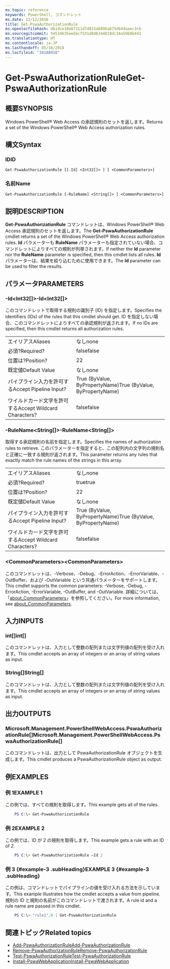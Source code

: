 ```yaml
---
ms.topic: reference
keywords: PowerShell, コマンドレット
ms.date: 12/12/2016
title: Get-PswaAuthorizationRule
ms.openlocfilehash: d61dce18e87311d7d815a689ba675db44aaec3cb
ms.sourcegitcommit: 54534635eedacf531d8d6344019dc16a50b8b441
ms.translationtype: HT
ms.contentlocale: ja-JP
ms.lasthandoff: 05/16/2018
ms.locfileid: "34188910"
---
```

# <a name="get-pswaauthorizationrule"></a><span data-ttu-id="a7312-103">Get-PswaAuthorizationRule</span><span class="sxs-lookup"><span data-stu-id="a7312-103">Get-PswaAuthorizationRule</span></span>

## <a name="synopsis"></a><span data-ttu-id="a7312-104">概要</span><span class="sxs-lookup"><span data-stu-id="a7312-104">SYNOPSIS</span></span>

<span data-ttu-id="a7312-105">Windows PowerShell® Web Access の承認規則のセットを返します。</span><span class="sxs-lookup"><span data-stu-id="a7312-105">Returns a set of the Windows PowerShell® Web Access authorization rules.</span></span>

## <a name="syntax"></a><span data-ttu-id="a7312-106">構文</span><span class="sxs-lookup"><span data-stu-id="a7312-106">Syntax</span></span>

### <a name="id"></a><span data-ttu-id="a7312-107">ID</span><span class="sxs-lookup"><span data-stu-id="a7312-107">ID</span></span>
```
Get-PswaAuthorizationRule [[-Id] <Int32[]> ] [ <CommonParameters>]
```

### <a name="name"></a><span data-ttu-id="a7312-108">名前</span><span class="sxs-lookup"><span data-stu-id="a7312-108">Name</span></span>
```
Get-PswaAuthorizationRule [-RuleName] <String[]> [ <CommonParameters>]
```

## <a name="description"></a><span data-ttu-id="a7312-109">説明</span><span class="sxs-lookup"><span data-stu-id="a7312-109">DESCRIPTION</span></span>

<span data-ttu-id="a7312-110">**Get-PswaAuthorizationRule** コマンドレットは、Windows PowerShell® Web Access 承認規則のセットを返します。</span><span class="sxs-lookup"><span data-stu-id="a7312-110">The **Get-PswaAuthorizationRule** cmdlet returns a set of the Windows PowerShell® Web Access authorization rules.</span></span>
<span data-ttu-id="a7312-111">**Id** パラメーターも **RuleName** パラメーターも指定されていない場合、コマンドレットによりすべての規則が列挙されます。</span><span class="sxs-lookup"><span data-stu-id="a7312-111">If neither the **Id** parameter nor the **RuleName** parameter is specified, then this cmdlet lists all rules.</span></span> <span data-ttu-id="a7312-112">**Id** パラメーターは、結果を絞り込むために使用できます。</span><span class="sxs-lookup"><span data-stu-id="a7312-112">The **Id** parameter can be used to filter the results.</span></span>

## <a name="parameters"></a><span data-ttu-id="a7312-113">パラメータ</span><span class="sxs-lookup"><span data-stu-id="a7312-113">PARAMETERS</span></span>

### <a name="-idltint32gt"></a><span data-ttu-id="a7312-114">-Id&lt;Int32\[\]&gt;</span><span class="sxs-lookup"><span data-stu-id="a7312-114">-Id&lt;Int32\[\]&gt;</span></span>

<span data-ttu-id="a7312-115">このコマンドレットで取得する規則の識別子 (ID) を指定します。</span><span class="sxs-lookup"><span data-stu-id="a7312-115">Specifies the identifiers (IDs) of the rules that this cmdlet should get.</span></span> <span data-ttu-id="a7312-116">ID を指定しない場合、このコマンドレットによりすべての承認規則が返されます。</span><span class="sxs-lookup"><span data-stu-id="a7312-116">If no IDs are specified, then this cmdlet returns all authorization rules.</span></span>

|||
|-|-|
| <span data-ttu-id="a7312-117">エイリアス</span><span class="sxs-lookup"><span data-stu-id="a7312-117">Aliases</span></span>                              | <span data-ttu-id="a7312-118">なし</span><span class="sxs-lookup"><span data-stu-id="a7312-118">none</span></span>                                 |
| <span data-ttu-id="a7312-119">必須?</span><span class="sxs-lookup"><span data-stu-id="a7312-119">Required?</span></span>                            | <span data-ttu-id="a7312-120">false</span><span class="sxs-lookup"><span data-stu-id="a7312-120">false</span></span>                                |
| <span data-ttu-id="a7312-121">位置は?</span><span class="sxs-lookup"><span data-stu-id="a7312-121">Position?</span></span>                            | <span data-ttu-id="a7312-122">2</span><span class="sxs-lookup"><span data-stu-id="a7312-122">2</span></span>                                    |
| <span data-ttu-id="a7312-123">既定値</span><span class="sxs-lookup"><span data-stu-id="a7312-123">Default Value</span></span>                        | <span data-ttu-id="a7312-124">なし</span><span class="sxs-lookup"><span data-stu-id="a7312-124">none</span></span>                                 |
| <span data-ttu-id="a7312-125">パイプライン入力を許可する</span><span class="sxs-lookup"><span data-stu-id="a7312-125">Accept Pipeline Input?</span></span>               | <span data-ttu-id="a7312-126">True (ByValue, ByPropertyName)</span><span class="sxs-lookup"><span data-stu-id="a7312-126">True (ByValue, ByPropertyName)</span></span>       |
| <span data-ttu-id="a7312-127">ワイルドカード文字を許可する</span><span class="sxs-lookup"><span data-stu-id="a7312-127">Accept Wildcard Characters?</span></span>          | <span data-ttu-id="a7312-128">false</span><span class="sxs-lookup"><span data-stu-id="a7312-128">false</span></span>                                |

### <a name="-rulenameltstringgt"></a><span data-ttu-id="a7312-129">-RuleName&lt;String\[\]&gt;</span><span class="sxs-lookup"><span data-stu-id="a7312-129">-RuleName&lt;String\[\]&gt;</span></span>

<span data-ttu-id="a7312-130">取得する承認規則の名前を指定します。</span><span class="sxs-lookup"><span data-stu-id="a7312-130">Specifies the names of authorization rules to retrieve.</span></span> <span data-ttu-id="a7312-131">このパラメーターを指定すると、この配列内の文字列の規則名と正確に一致する規則が返されます。</span><span class="sxs-lookup"><span data-stu-id="a7312-131">This parameter returns any rules that exactly match the rule names of the strings in this array.</span></span>

|||
|-|-|
| <span data-ttu-id="a7312-132">エイリアス</span><span class="sxs-lookup"><span data-stu-id="a7312-132">Aliases</span></span>                              | <span data-ttu-id="a7312-133">なし</span><span class="sxs-lookup"><span data-stu-id="a7312-133">none</span></span>                                 |
| <span data-ttu-id="a7312-134">必須?</span><span class="sxs-lookup"><span data-stu-id="a7312-134">Required?</span></span>                            | <span data-ttu-id="a7312-135">true</span><span class="sxs-lookup"><span data-stu-id="a7312-135">true</span></span>                                 |
| <span data-ttu-id="a7312-136">位置は?</span><span class="sxs-lookup"><span data-stu-id="a7312-136">Position?</span></span>                            | <span data-ttu-id="a7312-137">2</span><span class="sxs-lookup"><span data-stu-id="a7312-137">2</span></span>                                    |
| <span data-ttu-id="a7312-138">既定値</span><span class="sxs-lookup"><span data-stu-id="a7312-138">Default Value</span></span>                        | <span data-ttu-id="a7312-139">なし</span><span class="sxs-lookup"><span data-stu-id="a7312-139">none</span></span>                                 |
| <span data-ttu-id="a7312-140">パイプライン入力を許可する</span><span class="sxs-lookup"><span data-stu-id="a7312-140">Accept Pipeline Input?</span></span>               | <span data-ttu-id="a7312-141">True (ByValue, ByPropertyName)</span><span class="sxs-lookup"><span data-stu-id="a7312-141">True (ByValue, ByPropertyName)</span></span>       |
| <span data-ttu-id="a7312-142">ワイルドカード文字を許可する</span><span class="sxs-lookup"><span data-stu-id="a7312-142">Accept Wildcard Characters?</span></span>          | <span data-ttu-id="a7312-143">false</span><span class="sxs-lookup"><span data-stu-id="a7312-143">false</span></span>                                |

### <a name="ltcommonparametersgt"></a><span data-ttu-id="a7312-144">&lt;CommonParameters&gt;</span><span class="sxs-lookup"><span data-stu-id="a7312-144">&lt;CommonParameters&gt;</span></span>

<span data-ttu-id="a7312-145">このコマンドレットは、-Verbose、-Debug、-ErrorAction、-ErrorVariable、-OutBuffer、および -OutVariable という共通パラメーターをサポートします。</span><span class="sxs-lookup"><span data-stu-id="a7312-145">This cmdlet supports the common parameters: -Verbose, -Debug, -ErrorAction, -ErrorVariable, -OutBuffer, and -OutVariable.</span></span>
<span data-ttu-id="a7312-146">詳細については、「[about_CommonParameters](http://go.microsoft.com/fwlink/p/?LinkID=113216)」を参照してください。</span><span class="sxs-lookup"><span data-stu-id="a7312-146">For more information, see [about_CommonParameters](http://go.microsoft.com/fwlink/p/?LinkID=113216).</span></span>

## <a name="inputs"></a><span data-ttu-id="a7312-147">入力</span><span class="sxs-lookup"><span data-stu-id="a7312-147">INPUTS</span></span>

### <a name="int"></a><span data-ttu-id="a7312-148">int\[\]</span><span class="sxs-lookup"><span data-stu-id="a7312-148">int\[\]</span></span>

<span data-ttu-id="a7312-149">このコマンドレットは、入力として整数の配列または文字列値の配列を受け入れます。</span><span class="sxs-lookup"><span data-stu-id="a7312-149">This cmdlet accepts an array of integers or an array of string values as input.</span></span>

### <a name="string"></a><span data-ttu-id="a7312-150">String\[\]</span><span class="sxs-lookup"><span data-stu-id="a7312-150">String\[\]</span></span>

<span data-ttu-id="a7312-151">このコマンドレットは、入力として整数の配列または文字列値の配列を受け入れます。</span><span class="sxs-lookup"><span data-stu-id="a7312-151">This cmdlet accepts an array of integers or an array of string values as input.</span></span>

## <a name="outputs"></a><span data-ttu-id="a7312-152">出力</span><span class="sxs-lookup"><span data-stu-id="a7312-152">OUTPUTS</span></span>

### <a name="microsoftmanagementpowershellwebaccesspswaauthorizationrule"></a><span data-ttu-id="a7312-153">Microsoft.Management.PowerShellWebAccess.PswaAuthorizationRule\[\]</span><span class="sxs-lookup"><span data-stu-id="a7312-153">Microsoft.Management.PowerShellWebAccess.PswaAuthorizationRule\[\]</span></span>

<span data-ttu-id="a7312-154">このコマンドレットは、出力として PswaAuthorizationRule オブジェクトを生成します。</span><span class="sxs-lookup"><span data-stu-id="a7312-154">This cmdlet produces a PswaAuthorizationRule object as output.</span></span>


## <a name="examples"></a><span data-ttu-id="a7312-155">例</span><span class="sxs-lookup"><span data-stu-id="a7312-155">EXAMPLES</span></span>

### <a name="example-1"></a><span data-ttu-id="a7312-156">例 1</span><span class="sxs-lookup"><span data-stu-id="a7312-156">EXAMPLE 1</span></span>

<span data-ttu-id="a7312-157">この例では、すべての規則を取得します。</span><span class="sxs-lookup"><span data-stu-id="a7312-157">This example gets all of the rules.</span></span>

```PowerShell
    PS C:\> Get-PswaAuthorizationRule
```

### <a name="example-2"></a><span data-ttu-id="a7312-158">例 2</span><span class="sxs-lookup"><span data-stu-id="a7312-158">EXAMPLE 2</span></span>

<span data-ttu-id="a7312-159">この例では、ID が *2* の規則を取得します。</span><span class="sxs-lookup"><span data-stu-id="a7312-159">This example gets a rule with an ID of *2*.</span></span>

```PowerShell
    PS C:\> Get-PswaAuthorizationRule –Id 2
```

### <a name="example-3-example-3-subheading"></a><span data-ttu-id="a7312-160">例 3 {#example-3 .subHeading}</span><span class="sxs-lookup"><span data-stu-id="a7312-160">EXAMPLE 3 {#example-3 .subHeading}</span></span>

<span data-ttu-id="a7312-161">この例は、コマンドレットでパイプラインの値を受け入れる方法を示しています。</span><span class="sxs-lookup"><span data-stu-id="a7312-161">This example illustrates how the cmdlet accepts a value from pipeline.</span></span>
<span data-ttu-id="a7312-162">規則の ID と規則の名前がこのコマンドレットで渡されます。</span><span class="sxs-lookup"><span data-stu-id="a7312-162">A rule id and a rule name are passed in this cmdlet.</span></span>

```PowerShell
    PS C:\> "rule1",0 | Get-PswaAuthorizationRule
```

## <a name="related-topics"></a><span data-ttu-id="a7312-163">関連トピック</span><span class="sxs-lookup"><span data-stu-id="a7312-163">Related topics</span></span>

- [<span data-ttu-id="a7312-164">Add-PswaAuthorizationRule</span><span class="sxs-lookup"><span data-stu-id="a7312-164">Add-PswaAuthorizationRule</span></span>](add-pswaauthorizationrule.md)
- [<span data-ttu-id="a7312-165">Remove-PswaAuthorizationRule</span><span class="sxs-lookup"><span data-stu-id="a7312-165">Remove-PswaAuthorizationRule</span></span>](remove-pswaauthorizationrule.md)
- [<span data-ttu-id="a7312-166">Test-PswaAuthorizationRule</span><span class="sxs-lookup"><span data-stu-id="a7312-166">Test-PswaAuthorizationRule</span></span>](test-pswaauthorizationrule.md)
- [<span data-ttu-id="a7312-167">Install-PswaWebApplication</span><span class="sxs-lookup"><span data-stu-id="a7312-167">Install-PswaWebApplication</span></span>](install-pswawebapplication.md)